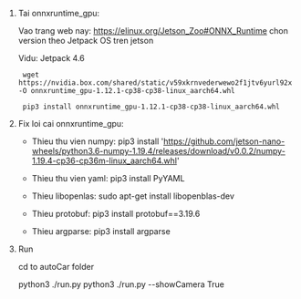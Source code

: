 
1. Tai onnxruntime_gpu:

    Vao trang web nay: https://elinux.org/Jetson_Zoo#ONNX_Runtime
    chon version theo Jetpack OS tren jetson

    Vidu: Jetpack 4.6

        wget https://nvidia.box.com/shared/static/v59xkrnvederwewo2f1jtv6yurl92xso.whl -O onnxruntime_gpu-1.12.1-cp38-cp38-linux_aarch64.whl

        pip3 install onnxruntime_gpu-1.12.1-cp38-cp38-linux_aarch64.whl

2. Fix loi cai onnxruntime_gpu:

    - Thieu thu vien numpy:
        pip3 install 'https://github.com/jetson-nano-wheels/python3.6-numpy-1.19.4/releases/download/v0.0.2/numpy-1.19.4-cp36-cp36m-linux_aarch64.whl'

    - Thieu thu vien yaml:
        pip3 install PyYAML
    
    - Thieu libopenlas:
        sudo apt-get install libopenblas-dev
    
    - Thieu protobuf:
        pip3 install protobuf==3.19.6

    - Thieu argparse:
        pip3 install argparse

3. Run

    cd to autoCar folder

    python3 ./run.py
    python3 ./run.py --showCamera True
